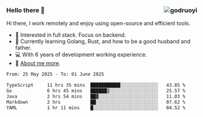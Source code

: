 ### Hello there 👋 <img align="right" src="https://github-readme-stats.vercel.app/api?username=godruoyi&show_icons=true" alt="godruoyi" />

Hi there, I work remotely and enjoy using open-source and efficient tools.

- 🔭 Interested in full stack. Focus on backend.
- 🌱 Currently learning Golang, Rust, and how to be a good husband and father.
- 💻 With 6 years of development working experience.
- 👒 [About me more](https://godruoyi.com/posts/about-godruoyi).



<!--START_SECTION:waka-->

```txt
From: 25 May 2025 - To: 01 June 2025

TypeScript     11 hrs 35 mins  ███████████░░░░░░░░░░░░░░   43.85 %
Go             6 hrs 45 mins   ██████▒░░░░░░░░░░░░░░░░░░   25.57 %
Java           2 hrs 54 mins   ██▓░░░░░░░░░░░░░░░░░░░░░░   11.03 %
Markdown       2 hrs           ██░░░░░░░░░░░░░░░░░░░░░░░   07.62 %
YAML           1 hr 11 mins    █░░░░░░░░░░░░░░░░░░░░░░░░   04.52 %
```

<!--END_SECTION:waka-->
